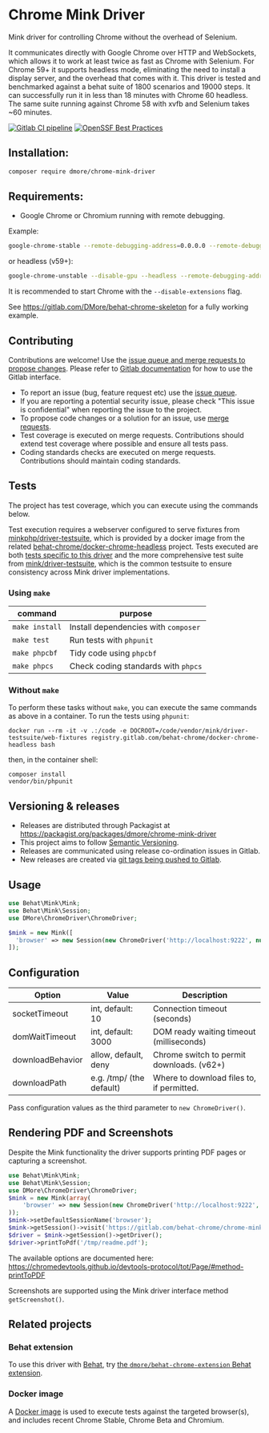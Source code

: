 # Chrome Mink Driver

Mink driver for controlling Chrome without the overhead of Selenium.

It communicates directly with Google Chrome over HTTP and WebSockets, which allows it to work at least twice as fast as Chrome with Selenium. For Chrome 59+ it supports headless mode, eliminating the need to install a display server, and the overhead that comes with it. This driver is tested and benchmarked against a behat suite of 1800 scenarios and 19000 steps. It can successfully run it in less than 18 minutes with Chrome 60 headless. The same suite running against Chrome 58 with xvfb and Selenium takes ~60 minutes.

[![Gitlab CI pipeline](https://gitlab.com/behat-chrome/chrome-mink-driver/badges/main/pipeline.svg)](https://gitlab.com/behat-chrome/chrome-mink-driver/badges/main/pipeline.svg)
[![OpenSSF Best Practices](https://bestpractices.coreinfrastructure.org/projects/6489/badge)](https://bestpractices.coreinfrastructure.org/projects/6489)

## Installation:

```bash
composer require dmore/chrome-mink-driver
```

## Requirements:

* Google Chrome or Chromium running with remote debugging.

Example:

```bash
google-chrome-stable --remote-debugging-address=0.0.0.0 --remote-debugging-port=9222
```

or headless (v59+):

```bash
google-chrome-unstable --disable-gpu --headless --remote-debugging-address=0.0.0.0 --remote-debugging-port=9222
```

It is recommended to start Chrome with the `--disable-extensions` flag.

See https://gitlab.com/DMore/behat-chrome-skeleton for a fully working example.

## Contributing

Contributions are welcome! Use the [issue queue and merge requests to propose changes](https://gitlab.com/behat-chrome/chrome-mink-driver). Please refer to [Gitlab documentation](https://docs.gitlab.com/ee/user/) for how to use the Gitlab interface.

- To report an issue (bug, feature request etc) use the [issue queue](https://gitlab.com/behat-chrome/chrome-mink-driver/-/issues).
- If you are reporting a potential security issue, please check "This issue is confidential" when reporting the issue to the project.
- To propose code changes or a solution for an issue, use [merge requests](https://gitlab.com/behat-chrome/chrome-mink-driver/-/merge_requests).
- Test coverage is executed on merge requests. Contributions should extend test coverage where possible and ensure all tests pass.
- Coding standards checks are executed on merge requests. Contributions should maintain coding standards.

## Tests

The project has test coverage, which you can execute using the commands below.

Test execution requires a webserver configured to serve fixtures from [minkphp/driver-testsuite](https://github.com/minkphp/driver-testsuite/), which is provided by a docker image from the related [behat-chrome/docker-chrome-headless](https://gitlab.com/behat-chrome/docker-chrome-headless/) project.  Tests executed are both [tests specific to this driver](https://gitlab.com/behat-chrome/chrome-mink-driver/-/tree/main/tests) and the more comprehensive test suite from [mink/driver-testsuite](https://github.com/minkphp/driver-testsuite/), which is the common testsuite to ensure consistency across Mink driver implementations.

### Using `make`

| command | purpose |
|--|--|
| `make install` | Install dependencies with `composer` |
| `make test` | Run tests with `phpunit` |
| `make phpcbf` | Tidy code using `phpcbf` |
| `make phpcs` | Check coding standards with `phpcs` |

### Without `make`

To perform these tasks without `make`, you can execute the same commands as above in a container. To run the tests using `phpunit`:
```text
docker run --rm -it -v .:/code -e DOCROOT=/code/vendor/mink/driver-testsuite/web-fixtures registry.gitlab.com/behat-chrome/docker-chrome-headless bash
```
then, in the container shell:
```text
composer install
vendor/bin/phpunit
```

## Versioning & releases

- Releases are distributed through Packagist at https://packagist.org/packages/dmore/chrome-mink-driver
- This project aims to follow [Semantic Versioning](https://semver.org/).
- Releases are communicated using release co-ordination issues in Gitlab.
- New releases are created via [git tags being pushed to Gitlab](https://gitlab.com/behat-chrome/chrome-mink-driver/-/tags).

## Usage

```php
use Behat\Mink\Mink;
use Behat\Mink\Session;
use DMore\ChromeDriver\ChromeDriver;

$mink = new Mink([
  'browser' => new Session(new ChromeDriver('http://localhost:9222', null, 'http://www.google.com'))
]);
```

## Configuration

| Option           | Value                    | Description                               |
|------------------|--------------------------|-------------------------------------------|
| socketTimeout    | int, default: 10         | Connection timeout (seconds)              |
| domWaitTimeout   | int, default: 3000       | DOM ready waiting timeout (milliseconds)  |
| downloadBehavior | allow, default, deny     | Chrome switch to permit downloads. (v62+) |
| downloadPath     | e.g. /tmp/ (the default) | Where to download files to, if permitted. |

Pass configuration values as the third parameter to `new ChromeDriver()`.

## Rendering PDF and Screenshots

Despite the Mink functionality the driver supports printing PDF pages or capturing a screenshot.

```php
use Behat\Mink\Mink;
use Behat\Mink\Session;
use DMore\ChromeDriver\ChromeDriver;
$mink = new Mink(array(
    'browser' => new Session(new ChromeDriver('http://localhost:9222', null, 'http://www.google.com'))
));
$mink->setDefaultSessionName('browser');
$mink->getSession()->visit('https://gitlab.com/behat-chrome/chrome-mink-driver/blob/master/README.md');
$driver = $mink->getSession()->getDriver();
$driver->printToPdf('/tmp/readme.pdf');
```

The available options are documented here: https://chromedevtools.github.io/devtools-protocol/tot/Page/#method-printToPDF

Screenshots are supported using the Mink driver interface method `getScreenshot()`.

## Related projects

### Behat extension

To use this driver with [Behat](https://docs.behat.org/en/latest/), try [the `dmore/behat-chrome-extension` Behat extension](https://gitlab.com/behat-chrome/behat-chrome-extension).

### Docker image

A [Docker image](https://gitlab.com/behat-chrome/docker-chrome-headless) is used to execute tests against the targeted browser(s), and includes recent Chrome Stable, Chrome Beta and Chromium.
